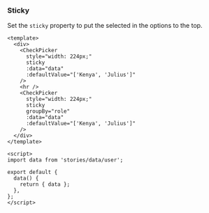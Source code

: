 ### Sticky

Set the `sticky` property to put the selected in the options to the top.

<!--start-code-->

```vue
<template>
  <div>
    <CheckPicker
      style="width: 224px;"
      sticky
      :data="data"
      :defaultValue="['Kenya', 'Julius']"
    />
    <hr />
    <CheckPicker
      style="width: 224px;"
      sticky
      groupBy="role"
      :data="data"
      :defaultValue="['Kenya', 'Julius']"
    />
  </div>
</template>

<script>
import data from 'stories/data/user';

export default {
  data() {
    return { data };
  },
};
</script>
```

<!--end-code-->
